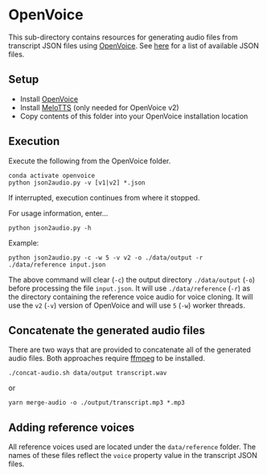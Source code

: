 # OpenVoice

This sub-directory contains resources for generating audio files from transcript JSON files using [OpenVoice](https://github.com/myshell-ai/OpenVoice/blob/main/docs/USAGE.md).  See [here](https://github.com/pbutland/caughtlistening/tree/main/transcripts) for a list of available JSON files.

## Setup

* Install [OpenVoice](https://github.com/myshell-ai/OpenVoice/blob/main/docs/USAGE.md)
* Install [MeloTTS](https://github.com/myshell-ai/MeloTTS/blob/main/docs/install.md) (only needed for OpenVoice v2)
* Copy contents of this folder into your OpenVoice installation location

## Execution

Execute the following from the OpenVoice folder.

```
conda activate openvoice
python json2audio.py -v [v1|v2] *.json
```

If interrupted, execution continues from where it stopped.

For usage information, enter...
```
python json2audio.py -h
```
Example:
```
python json2audio.py -c -w 5 -v v2 -o ./data/output -r ./data/reference input.json
```
The above command will clear (`-c`) the output directory `./data/output` (`-o`) before processing the file `input.json`.  It will use `./data/reference` (`-r`) as the directory containing the reference voice audio for voice cloning.  It will use the `v2` (`-v`) version of OpenVoice and will use `5` (`-w`) worker threads.

## Concatenate the generated audio files

There are two ways that are provided to concatenate all of the generated audio files.  Both approaches require [ffmpeg](https://ffmpeg.org/) to be installed.

```
./concat-audio.sh data/output transcript.wav
```
or
```
yarn merge-audio -o ./output/transcript.mp3 *.mp3
```

## Adding reference voices

All reference voices used are located under the `data/reference` folder.
The names of these files reflect the `voice` property value in the transcript JSON files.
